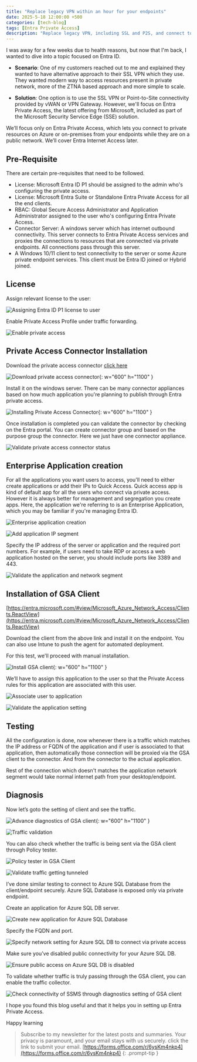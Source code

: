 ```yaml
---
title: "Replace legacy VPN within an hour for your endpoints"
date: 2025-5-18 12:00:00 +500
categories: [tech-blog]
tags: [Entra Private Access]
description: "Replace legacy VPN, including SSL and P2S, and connect to Azure Private Endpoints with Entra Private Access for secure, modern, and scalable connectivity"
---
```

I was away for a few weeks due to health reasons, but now that I'm back, I wanted to dive into a topic focused on Entra ID.

* **Scenario**:
One of my customers reached out to me and explained they wanted to have alternative approach to their SSL VPN which they use. They wanted modern way to access resources present in private network, more of the ZTNA based approach and more simple to scale.

* **Solution**:
One option is to use the SSL VPN or Point-to-Site connectivity provided by vWAN or VPN Gateway. However, we'll focus on Entra Private Access, the latest offering from Microsoft, included as part of the Microsoft Security Service Edge (SSE) solution.

We’ll focus only on Entra Private Access, which lets you connect to private resources on Azure or on-premises from your endpoints while they are on a public network. We’ll cover Entra Internet Access later.

## Pre-Requisite
There are certain pre-requisites that need to be followed.

* License: Microsoft Entra ID P1 should be assigned to the admin who's configuring the private access.
* License: Microsoft Entra Suite or Standalone Entra Private Access for all the end clients.
* RBAC: Global Secure Access Administrator and Application Administrator assigned to the user who's configuring Entra Private Access.
* Connector Server: A windows server which has internet outbound connectivity. This server connects to Entra    Private Access services and proxies the connections to resources that are connected via private endpoints. All connections pass through this server.
* A Windows 10/11 client to test connectivity to the server or some Azure private endpoint services.
This client must be Entra ID joined or Hybrid joined.

## License
Assign relevant license to the user:

![Assigning Entra ID P1 license to user](https://raw.githubusercontent.com/qureshiaquib/qureshiaquib.github.io/main/assets/18052025/license-assignment.jpg)

Enable Private Access Profile under traffic forwarding.

![Enable private access](https://raw.githubusercontent.com/qureshiaquib/qureshiaquib.github.io/main/assets/18052025/enable-private-access.jpg)

## Private Access Connector Installation

Download the private access connector [click here](https://download.msappproxy.net/subscription/d3c8b69d-6bf7-42be-a529-3fe9c2e70c90/connector/download)

![Download private access connector](https://raw.githubusercontent.com/qureshiaquib/qureshiaquib.github.io/main/assets/18052025/download-private-access-connector.jpg){: w="600" h="1100" }

Install it on the windows server. There can be many connector appliances based on how much application you're planning to publish through Entra private access.

![Installing Private Access Connector](https://raw.githubusercontent.com/qureshiaquib/qureshiaquib.github.io/main/assets/18052025/private-access-connector-installation.jpg){: w="600" h="1100" }

Once installation is completed you can validate the connector by checking on the Entra portal.
You can create connector group and based on the purpose group the connector. Here we just have one connector appliance.

![Validate private access connector status](https://raw.githubusercontent.com/qureshiaquib/qureshiaquib.github.io/main/assets/18052025/validate-private-access-connector.jpg)

## Enterprise Application creation

For all the applications you want users to access, you'll need to either create applications or add their IPs to Quick Access.
Quick access app is kind of default app for all the users who connect via private access. However it is always better for management and segregation you create apps. Here, the application we're referring to is an Enterprise Application, which you may be familiar if you're managing Entra ID.

![Enterprise application creation](https://raw.githubusercontent.com/qureshiaquib/qureshiaquib.github.io/main/assets/18052025/enterprise-application.jpg)

![Add application IP segment](https://raw.githubusercontent.com/qureshiaquib/qureshiaquib.github.io/main/assets/18052025/add-application-ip-segment.jpg)

Specify the IP address of the server or application and the required port numbers. For example, if users need to take RDP or access a web application hosted on the server, you should include ports like 3389 and 443.

![Validate the application and network segment](https://raw.githubusercontent.com/qureshiaquib/qureshiaquib.github.io/main/assets/18052025/validate-application-segment.jpg)

## Installation of GSA Client

[https://entra.microsoft.com/#view/Microsoft_Azure_Network_Access/Clients.ReactView](https://entra.microsoft.com/#view/Microsoft_Azure_Network_Access/Clients.ReactView)

Download the client from the above link and install it on the endpoint. You can also use Intune to push the agent for automated deployment.

For this test, we'll proceed with manual installation.

![Install GSA client](https://raw.githubusercontent.com/qureshiaquib/qureshiaquib.github.io/main/assets/18052025/install-gsa-client.jpg){: w="600" h="1100" }

We’ll have to assign this application to the user so that the Private Access rules for this application are associated with this user.

![Associate user to application](https://raw.githubusercontent.com/qureshiaquib/qureshiaquib.github.io/main/assets/18052025/associate-user-application.jpg)

![Validate the application setting ](https://raw.githubusercontent.com/qureshiaquib/qureshiaquib.github.io/main/assets/18052025/validate-application-segment-step2.jpg)

## Testing
All the configuration is done, now whenever there is a traffic which matches the IP address or FQDN of the application and if user is associated to that application, then automatically those connection will be proxied via the GSA client to the connector. And from the connector to the actual application.

Rest of the connection which doesn't matches the application network segment would take normal internet path from your desktop/endpoint.

## Diagnosis

Now let’s goto the setting of client and see the traffic.

![Advance diagnostics of GSA client](https://raw.githubusercontent.com/qureshiaquib/qureshiaquib.github.io/main/assets/18052025/diagnostic-gsa-client.jpg){: w="600" h="1100" }

![Traffic validation](https://raw.githubusercontent.com/qureshiaquib/qureshiaquib.github.io/main/assets/18052025/traffic-validation-gsa.jpg)

You can also check whether the traffic is being sent via the GSA client through Policy tester.

![Policy tester in GSA Client](https://raw.githubusercontent.com/qureshiaquib/qureshiaquib.github.io/main/assets/18052025/policy-tester-gsa-client.jpg)

![Validate traffic getting tunneled](https://raw.githubusercontent.com/qureshiaquib/qureshiaquib.github.io/main/assets/18052025/validate-traffic-getting-tunneled.jpg)

I’ve done similar testing to connect to Azure SQL Database from the client/endpoint securely. Azure SQL Database is exposed only via private endpoint.

Create an application for Azure SQL DB server.

![Create new application for Azure SQL Database](https://raw.githubusercontent.com/qureshiaquib/qureshiaquib.github.io/main/assets/18052025/create-application-private-access.jpg)

Specify the FQDN and port.

![Specify network setting for Azure SQL DB to connect via private access](https://raw.githubusercontent.com/qureshiaquib/qureshiaquib.github.io/main/assets/18052025/sql-db-port-for-private-access.jpg)

Make sure you’ve disabled public connectivity for your Azure SQL DB.

![Ensure public access on Azure SQL DB is disabled](https://raw.githubusercontent.com/qureshiaquib/qureshiaquib.github.io/main/assets/18052025/public-access-disable-azure-sql-db.jpg)

To validate whether traffic is truly passing through the GSA client, you can enable the traffic collector.

![Check connectivity of SSMS through diagnostics setting of GSA client](https://raw.githubusercontent.com/qureshiaquib/qureshiaquib.github.io/main/assets/18052025/check-connectivity-ssms-and-diagnostic.jpg)

I hope you found this blog useful and that it helps you in setting up Entra Private Access.

Happy learning

>Subscribe to my newsletter for the latest posts and summaries. Your privacy is paramount, and your email stays with us securely.
click the link to submit your email.
[https://forms.office.com/r/6ysKm4nkp4](https://forms.office.com/r/6ysKm4nkp4)
{: .prompt-tip }